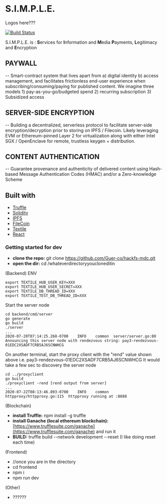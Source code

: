 # S.I.M.P.L.E.

Logos here???

[![Build Status](https://travis-ci.org/joemccann/dillinger.svg?branch=master)](https://travis-ci.org/joemccann/dillinger)

S.I.M.P.L.E. is :  **S**ervices for **I**nformation and **M**edia **P**ayments, **L**egitimacy and **E**ncryption
## PAYWALL
-- Smart-contract system that lives apart from a) digital identity b) access management, and facilitates frictionless end-user experience when subscribing/consuming/paying for published content. We imagine three models 1) pay-as-you-go/budgeted spend 2) recurring subscription 3) Subsidized access
## SERVER-SIDE ENCRYPTION
-- Building a decentralized, serverless protocol to facilitate server-side encryption/decryption prior to storing on IPFS / Filecoin. Likely leveraging EVM or Ethereum-pinned Layer 2 for virtualization along with either Intel SGX / OpenEnclave for remote, trustless keygen + distribution.
## CONTENT AUTHENTICATION
-- Guarantee provenance and authenticity of delivered content using Hash-based Message Authentication Codes (HMAC) and/or a Zero-knowledge Scheme

## Built with
* [Truffle](https://www.google.com)
* [Solidity](https://www.google.com)
* [IPFS](https://www.google.com)
* [FileCoin](https://www.google.com)
* [Textile](https://www.google.com)
* [React](https://www.google.com)


### Getting started for dev

* **clone the repo:** git clone https://github.com/Guer-co/hackfs-mdc.git
* **open the dir:** cd /whateverdirectoryyoucloneditin

(Backend)
ENV
```
export TEXTILE_HUB_USER_KEY=XXX
export TEXTILE_HUB_USER_SECRET=XXX
export TEXTILE_DB_THREAD_ID=XXX
export TEXTILE_TEST_DB_THREAD_ID=XXX
```

Start the server node
```
cd backend/cmd/server
go generate
go build
./server
...
2020-07-20T07:14:25.268-0700	INFO	common	server/server.go:80	Announcing this server node with rendezvous string: pay3-rendezvous-01EDC2XSADF7CRB5AJ6SCNWHCG
```

On another terminal, start the proxy client with the "rend" value shown above i.e. pay3-rendezvous-01EDC2XSADF7CRB5AJ6SCNWHCG
It would take a few sec to discovery the server node
```
cd ../proxyclient
go build
./proxyclient -rend [rend output from server]
...
2020-07-22T08:13:46.893-0700	INFO	common	httpproxy/httpproxy.go:115	httpproxy running at :8888
```

(Blockchain)
* **install Truffle:** npm install -g truffle
* **install Ganache (local ethereum blockchain):** [https://www.trufflesuite.com/ganache](https://www.trufflesuite.com/ganache) and run it
* **BUILD:** truffle build --network development --reset    (I like doing reset each time)

(Frontend)
* //once you are in the directory
* cd frontend
* npm i
* npm run dev

(Other)
* ??????
